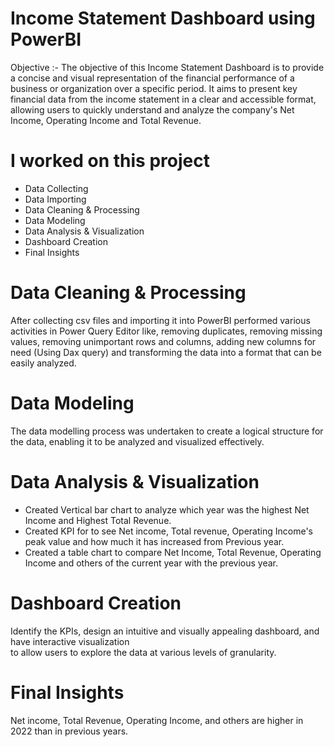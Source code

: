 # Income Statement Dashboard using PowerBI
Objective :- The objective of this Income Statement Dashboard is to provide a concise and visual representation of the financial performance of a business or organization over a specific period. It aims to present key financial data from the income statement in a clear and accessible format, allowing users to quickly understand and analyze the company's Net Income, Operating Income and Total Revenue. 

# I worked on this project 
* Data Collecting
* Data Importing
* Data Cleaning & Processing
* Data Modeling
* Data Analysis & Visualization
* Dashboard Creation
* Final Insights

# Data Cleaning & Processing
After collecting csv files and importing it into PowerBI performed various activities in Power Query Editor like, removing duplicates, removing missing values, removing unimportant rows and columns, adding new columns for need (Using Dax query) and transforming the data into a format that can be easily analyzed.

# Data Modeling 
The data modelling process was undertaken to create a logical structure for the data, enabling it to be analyzed and visualized effectively.

# Data Analysis & Visualization 
* Created Vertical bar chart to analyze which year was the highest Net Income and Highest Total Revenue.
* Created KPI for to see Net income, Total revenue, Operating Income's peak value and how much it has increased from Previous year.
* Created a table chart to compare Net Income, Total Revenue, Operating Income and others of the current year with the previous year.

# Dashboard Creation
Identify the KPIs, design an intuitive and visually appealing dashboard, and have interactive visualization  
to allow users to explore the data at various levels of granularity.

# Final Insights 
Net income, Total Revenue, Operating Income, and others are higher in 2022 than in previous years.

 




  
